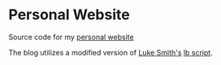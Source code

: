 # Personal Website
Source code for my [personal website](https://mccor.xyz)

The blog utilizes a modified version of [Luke Smith's](https://lukesmith.xyz) [lb script](https://github.com/LukeSmithxyz/lb).
